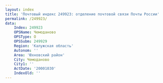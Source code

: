 ```yaml
---
layout: index
title: 'Почтовый индекс 249923: отделение почтовой связи Почты России'
permalink: /249923/
data:
    Index: 249923
    OPSName: Чемоданово
    OPSType: О
    OPSSubm: 249929
    Region: 'Калужская область'
    Autonom: ''
    Area: 'Юхновский район'
    City: Чемоданово
    City1: ''
    ActDate: '20001030'
    IndexOld: ''
---
```

